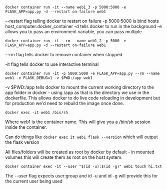 `docker container run -it --name web1_3 -p 5000:5000 -e FLASK_APP=app.py -d --restart on-failure web1`

--restart flag telling docker to restart on failure
-p 5000:5000 is bind hosts host_computer:docker_container
-d tells docker to run in the background
-e allows you to pass an environment variable, you can pass multiple.

`docker container run -it --rm --name web1_2 -p 5000 -e FLASK_APP=app.py -d --restart on-failure web1`

--rm flag tells docker to remove container when stopped

-it flag tells docker to use interactive terminal

`docker container run -it -p 5000:5000 -e FLASK_APP=app.py --rm --name web1 -e FLASK_DEBUG=1 -v $PWD:/app web1`

-v $PWD:/app tells docker to mount the current working directory to the app
folder in docker - using /app as that is the directory we use in the dockerfile.
This allows docker to do live code reloading in development but for production
we'd need to rebuild the image once done.

`docker exec -it web1 /bin/sh`

Where web1 is the container name.  This will give you a /bin/sh session inside
the container.

Can do things like `docker exec it web1 flask --version` which will output the
flask version

All files/folders will be created as root by docker by default - in mounted
volumes this will create them as root on the host system.

`docker container exec -it --user "$(id -u):$(id -g)" web1 touch hi.txt`

The --user flag expects user:group and id -u and id -g will provide this for the
current user being used
